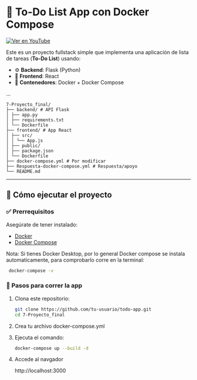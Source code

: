 # 📝 To-Do List App con Docker Compose

[![Ver en YouTube](https://img.youtube.com/vi/f1CZvYLkoFU/0.jpg)](https://www.youtube.com/watch?v=f1CZvYLkoFU)

Este es un proyecto fullstack simple que implementa una aplicación de lista de tareas (**To-Do List**) usando:

- ⚙️ **Backend**: Flask (Python)
- 🎨 **Frontend**: React
- 🐳 **Contenedores**: Docker + Docker Compose

...
```text
7-Proyecto_final/
├── backend/ # API Flask
│ ├── app.py
│ ├── requirements.txt
│ └── Dockerfile
├── frontend/ # App React
│ ├── src/
│ │ └── App.js
│ ├── public/
│ ├── package.json
│ └── Dockerfile
├── docker-compose.yml # Por modificar
├── Respuesta-docker-compose.yml # Respuesta/apoyo
└── README.md 
```

---

## 🚀 Cómo ejecutar el proyecto

### ✅ Prerrequisitos

Asegúrate de tener instalado:

- [Docker](https://www.docker.com/)
- [Docker Compose](https://docs.docker.com/compose/)

Nota: Si tienes Docker Desktop, por lo general Docker compose se instala automaticamente, para comprobarlo corre en la terminal: 

```bash
 docker-compose -v
 ```

### 🔧 Pasos para correr la app

1. Clona este repositorio:
   ```bash
   git clone https://github.com/tu-usuario/todo-app.git
   cd 7-Proyecto_final
   ```

3. Crea tu archivo docker-compose.yml

2. Ejecuta el comando:
   ```bash
   docker-compose up --build -d
    ```
3. Accede al navgador 

    http://localhost:3000

